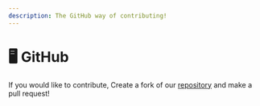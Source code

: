 ```yaml
---
description: The GitHub way of contributing!
---
```


# 🖥 GitHub

If you would like to contribute, Create a fork of our [repository](https://github.com/ContinentalMC/) and make a pull request!&#x20;
